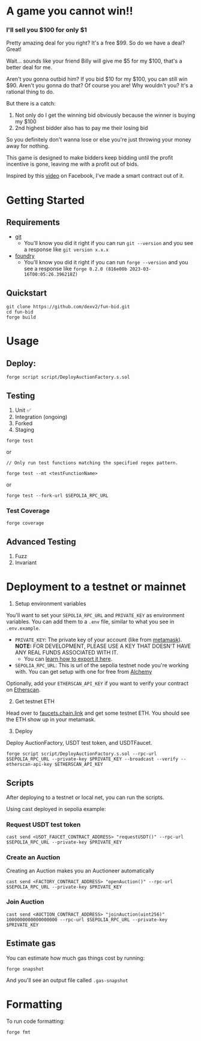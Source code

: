 # A game you cannot win!!

### I'll sell you $100 for only $1

Pretty amazing deal for you right? It's a free $99. So do we have a deal? Great!

Wait... sounds like your friend Billy will give me $5 for my $100, that's a better deal for me.

Aren't you gonna outbid him? If you bid $10 for my $100, you can still win $90. Aren't you gonna do that? Of course you are! Why wouldn't you? It's a rational thing to do.

But there is a catch:

1. Not only do I get the winning bid obviously because the winner is buying my $100
2. 2nd highest bidder also has to pay me their losing bid

So you definitely don't wanna lose or else you're just throwing your money away for nothing.

This game is designed to make bidders keep bidding until the profit incentive is gone, leaving me with a profit out of bids.

Inspired by this [video](https://www.facebook.com/VsauceTwo/videos/862570687923464/?vh=e&mibextid=UVffzb) on Facebook, I've made a smart contract out of it.


# Getting Started

## Requirements

- [git](https://git-scm.com/book/en/v2/Getting-Started-Installing-Git)
  - You'll know you did it right if you can run `git --version` and you see a response like `git version x.x.x`
- [foundry](https://getfoundry.sh/)
  - You'll know you did it right if you can run `forge --version` and you see a response like `forge 0.2.0 (816e00b 2023-03-16T00:05:26.396218Z)`


## Quickstart

```
git clone https://github.com/dexv2/fun-bid.git
cd fun-bid
forge build
```

# Usage

## Deploy:

```
forge script script/DeployAuctionFactory.s.sol
```

## Testing

1. Unit ✅
2. Integration (ongoing)
3. Forked
4. Staging

```
forge test
```

or 

```
// Only run test functions matching the specified regex pattern.

forge test --mt <testFunctionName>
```

or

```
forge test --fork-url $SEPOLIA_RPC_URL
```

### Test Coverage

```
forge coverage
```

## Advanced Testing
1. Fuzz
2. Invariant

# Deployment to a testnet or mainnet


1. Setup environment variables

You'll want to set your `SEPOLIA_RPC_URL` and `PRIVATE_KEY` as environment variables. You can add them to a `.env` file, similar to what you see in `.env.example`.

- `PRIVATE_KEY`: The private key of your account (like from [metamask](https://metamask.io/)). **NOTE:** FOR DEVELOPMENT, PLEASE USE A KEY THAT DOESN'T HAVE ANY REAL FUNDS ASSOCIATED WITH IT.
  - You can [learn how to export it here](https://metamask.zendesk.com/hc/en-us/articles/360015289632-How-to-Export-an-Account-Private-Key).
- `SEPOLIA_RPC_URL`: This is url of the sepolia testnet node you're working with. You can get setup with one for free from [Alchemy](https://alchemy.com/?a=673c802981)

Optionally, add your `ETHERSCAN_API_KEY` if you want to verify your contract on [Etherscan](https://etherscan.io/).

2. Get testnet ETH

Head over to [faucets.chain.link](https://faucets.chain.link/) and get some testnet ETH. You should see the ETH show up in your metamask.

3. Deploy

Deploy AuctionFactory, USDT test token, and USDTFaucet.

```
forge script script/DeployAuctionFactory.s.sol --rpc-url $SEPOLIA_RPC_URL --private-key $PRIVATE_KEY --broadcast --verify --etherscan-api-key $ETHERSCAN_API_KEY
```

## Scripts

After deploying to a testnet or local net, you can run the scripts. 

Using cast deployed in sepolia example: 

### Request USDT test token

```
cast send <USDT_FAUCET_CONTRACT_ADDRESS> "requestUSDT()" --rpc-url $SEPOLIA_RPC_URL --private-key $PRIVATE_KEY
```

### Create an Auction

Creating an Auction makes you an Auctioneer automatically

```
cast send <FACTORY_CONTRACT_ADDRESS> "openAuction()" --rpc-url $SEPOLIA_RPC_URL --private-key $PRIVATE_KEY
```

### Join Auction

```
cast send <AUCTION_CONTRACT_ADDRESS> "joinAuction(uint256)" 1000000000000000000 --rpc-url $SEPOLIA_RPC_URL --private-key $PRIVATE_KEY
```

## Estimate gas

You can estimate how much gas things cost by running:

```
forge snapshot
```

And you'll see an output file called `.gas-snapshot`


# Formatting


To run code formatting:
```
forge fmt
```
